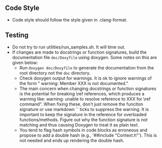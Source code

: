 ## Code Style
- Code style should follow the style given in .clang-format. 

## Testing
- Do not try to run utilities/run_samples.sh. It will time out.
- If changes are made to docstrings or function signatures, build the documentation file `doc/Doxyfile` using doxygen. Some notes on this are given below:
  - Run `doxygen doc/Doxyfile` to generate the documentation from the root directory not the `doc` directory.
  - Check doxygen output for warnings. It is ok to ignore warnings of the form " warning: Member XXX is not documented." 
  - The main concern when changing docstrings or function signatures is the potential for breaking \ref references, which produces a warning like:  warning: unable to resolve reference to XXX for \ref command".
    When fixing these, don't just remove the funciton signature or use markdown `` ticks to suppress the warning. It is important to keep the signature in the reference for overloaded functions/methods. Figure out why the function signature is not matching and thus causing Doxygen to treat it as plain text.
  - You tend to flag hash symbols in code blocks as erroneous and propose to add a double hash (e.g., '##include "Context.h"'). This is not needed and ends up rendering the double hash.